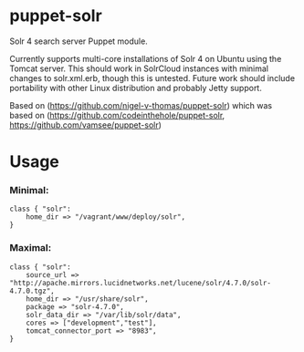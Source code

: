 puppet-solr
===========

Solr 4 search server Puppet module.

Currently supports multi-core installations of Solr 4 on Ubuntu using the Tomcat server.  This should work in SolrCloud 
instances with minimal changes to solr.xml.erb, though this is untested. Future work should include portability with other
Linux distribution and probably Jetty support.

Based on (https://github.com/nigel-v-thomas/puppet-solr)
which was based on (https://github.com/codeinthehole/puppet-solr, https://github.com/vamsee/puppet-solr)

Usage
======
### Minimal:

    class { "solr":
        home_dir => "/vagrant/www/deploy/solr",
    }

### Maximal:

    class { "solr":
        source_url => "http://apache.mirrors.lucidnetworks.net/lucene/solr/4.7.0/solr-4.7.0.tgz",
        home_dir => "/usr/share/solr",
        package => "solr-4.7.0",
        solr_data_dir => "/var/lib/solr/data",
        cores => ["development","test"],
        tomcat_connector_port => "8983",
    }
